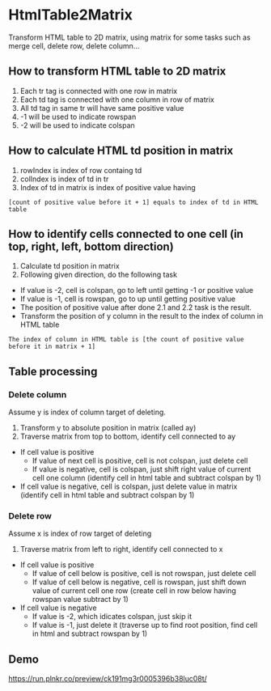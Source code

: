 # HtmlTable2Matrix
Transform HTML table to 2D matrix, using matrix for some tasks such as merge cell, delete row, delete column...

## How to transform HTML table to 2D matrix

1. Each tr tag is connected with one row in matrix
2. Each td tag is connected with one column in row of matrix
3. All td tag in same tr will have same positive value 
4. -1 will be used to indicate rowspan
5. -2 will be used to indicate colspan

## How to calculate HTML td position in matrix

1. rowIndex is index of row containg td
2. colIndex is index of td in tr
3. Index of td in matrix is index of positive value having

`[count of positive value before it + 1] equals to index of td in HTML table`

## How to identify cells connected to one cell (in top, right, left, bottom direction)

1. Calculate td position in matrix
2. Following given direction, do the following task
  * If value is -2, cell is colspan, go to left until getting -1 or positive value
  * If value is -1, cell is rowspan, go to up until getting positive value
  * The position of positive value after done 2.1 and 2.2 task is the result.
  * Transform the position of y column in the result to the index of column in HTML table

`The index of column in HTML table is [the count of positive value before it in matrix + 1]`

## Table processing

### Delete column

Assume y is index of column target of deleting.

1. Transform y to absolute position in matrix (called ay)
2. Traverse matrix from top to bottom, identify cell connected to ay
  * If cell value is positive
    * If value of next cell is positive, cell is not colspan, just delete cell
    * If value is negative, cell is colspan, just shift right value of current cell one column (identify cell in html table and subtract colspan by 1)
  * If cell value is negative, cell is colspan, just delete value in matrix (identify cell in html table and subtract colspan by 1)
  
### Delete row

Assume x is index of row target of deleting

1. Traverse matrix from left to right, identify cell connected to x
  * If cell value is positive
    * If value of cell below is positive, cell is not rowspan, just delete cell
    * If value of cell below is negative, cell is rowspan, just shift down value of current cell one row (create cell in row below having rowspan value subtract by 1)
  * If cell value is negative
    * If value is -2, which idicates colspan, just skip it
    * If value is -1, just delete it (traverse up to find root position, find cell in html and subtract rowspan by 1)

## Demo

https://run.plnkr.co/preview/ck191mg3r0005396b38luc08t/
